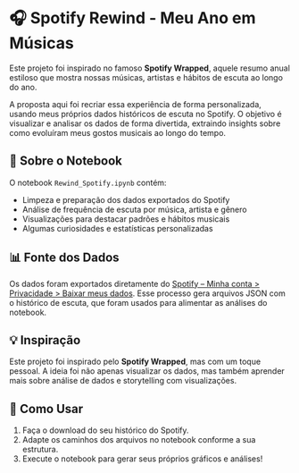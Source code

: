 # 🎧 Spotify Rewind - Meu Ano em Músicas

Este projeto foi inspirado no famoso **Spotify Wrapped**, aquele resumo anual estiloso que mostra nossas músicas, artistas e hábitos de escuta ao longo do ano.

A proposta aqui foi recriar essa experiência de forma personalizada, usando meus próprios dados históricos de escuta no Spotify. O objetivo é visualizar e analisar os dados de forma divertida, extraindo insights sobre como evoluíram meus gostos musicais ao longo do tempo.

## 📁 Sobre o Notebook

O notebook `Rewind_Spotify.ipynb` contém:

- Limpeza e preparação dos dados exportados do Spotify
- Análise de frequência de escuta por música, artista e gênero
- Visualizações para destacar padrões e hábitos musicais
- Algumas curiosidades e estatísticas personalizadas

## 📊 Fonte dos Dados

Os dados foram exportados diretamente do [Spotify – Minha conta > Privacidade > Baixar meus dados](https://www.spotify.com/account/privacy/). Esse processo gera arquivos JSON com o histórico de escuta, que foram usados para alimentar as análises do notebook.

## 💡 Inspiração

Este projeto foi inspirado pelo **Spotify Wrapped**, mas com um toque pessoal. A ideia foi não apenas visualizar os dados, mas também aprender mais sobre análise de dados e storytelling com visualizações.

## 🚀 Como Usar

1. Faça o download do seu histórico do Spotify.
2. Adapte os caminhos dos arquivos no notebook conforme a sua estrutura.
3. Execute o notebook para gerar seus próprios gráficos e análises!
